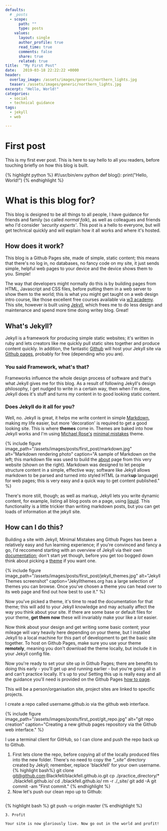 ```yaml
---
defaults:
  # _posts
  - scope:
      path: ""
      type: posts
    values:
      layout: single
      author_profile: true
      read_time: true
      comments: false
      share: true
      related: true
title:  "My First Post"
date:   2019-03-18 22:22:22 +0000
header:
  overlay_image: /assets/images/generic/northern_lights.jpg
  teaser: /assets/images/generic/northern_lights.jpg
excerpt: "Hello, World!"
categories: 
  - social 
  - technical guidance
tags: 
  - jekyll 
  - web

---
```


# First post
This is my first ever post. This is here to say hello to all you readers, before touching briefly on how this blog is built.

{% highlight python %}
#!/usr/bin/env python
def blog():
  print("Hello, World!")
{% endhighlight %}


# What is this blog for?

This blog is designed to be all things to all people, I have guidance for friends and family (so called *normal folk*), as well as colleagues and friends who I'd consider *'security experts'*. This post is a hello to everyone, but will get technical quickly and will explain how it all works and where it's hosted.

## How does it work?

This blog is a Github Pages site, made of simple, static content; this means that there's no log in, no databases, no fancy code on my site, it just sends simple, helpful web pages to your device and the device shows them to you. Simple!

The way that developers might normally do this is by building pages from HTML, Javascript and CSS files, before putting them in a web server to show them to the world; this is what you might get taught on a web design intro course, like those excellent free courses available via [w3 academy](https://www.w3schools.com/). This site, however is built using [Jekyll](https://jekyllrb.com/), which frees me to do less design and maintenance and spend more time doing  writey blog. Great!

## What's Jekyll?
Jekyll is a framework for producing simple static websites; it's written in ruby and lets creators like me quickly pull static sites together and produce content quickly. In addition, the fantastic [Github](https://github.com/) will host your Jekyll site via [Github pages](https://pages.github.com/), probably for free (depending who you are).

### You said Framework, what's that?
Frameworks influence the whole design process of software and that's what Jekyll gives me for this blog. As a result of following Jekyll's design philosophy, I get nudged to write in a certain way, then when I'm done, Jekyll does it's stuff and turns my content in to good looking static content. 

### Does Jekyll do it all for you?
Well, no. Jekyll is great, it helps me write content in simple [Markdown](https://daringfireball.net/projects/markdown/), making my life easier, but more 'decoration' is required to get a good looking site. This is where **themes** come in. Themes are baked into how Jekyll works and I'm using [Michael Rose's](https://twitter.com/mmistakes) [minimal mistakes](https://mmistakes.github.io/minimal-mistakes/) theme.

{% include figure image_path="/assets/images/posts/first_post/markdown.jpg" alt="Markdown rendering photo" caption="A sample of Markdown on the left; this markdown file was used to build the [about](/about) page from this very website (shown on the right). Markdown was designed to let people structure content in a simple, effective way; software like Jekyll allows markdown to be parsed and turned into styled HTML (a mark**up** language) for web pages; this is very easy and a quick way to get content published." %}

There's more still, though; as well as markup, Jekyll lets you write dynamic content, for example, listing all blog posts on a page, using [liquid](https://jekyllrb.com/docs/liquid/). This functionality is a little trickier than writing markdown posts, but you can get loads of information at the jekyll site.

## How can I do this?
Building a site with Jekyll, Minimal Mistakes ang Github Pages has been a relatively easy and fun learning experience; if you're convinced and fancy a go, I'd reccomend starting with an overview of Jekyll via their own [documentation](https://jekyllrb.com/docs/); don't start yet though, before you get too bogged down think about picking a [theme](http://jekyllthemes.org/) if you want one. 

{% include figure image_path="/assets/images/posts/first_post/jekyll_themes.jpg" alt="Jekyll Themes screenshot" caption="Jekyllthemes.org has a large selection of themes you can browse. Once you've chosen a theme you can head over to its web page and find out how best to use it." %}

Now you've picked a theme, it's time to read the documentation for that theme; this will add to your Jekyll knowledge and may actually affect the way you think about your site. If there are some base or default files for your theme, **get them now** these will invariably make your like a *lot* easier.

Now think about your design and get writing some basic content; your mileage will vary heavily here depending on your theme, but I installed Jekyll to a local machine for this part of development to get the basic site together. To host on Github Pages, make sure you use your theme **remotely**, meaning you don't download the theme locally, but include it in your Jekyll config file. 

Now you're ready to set your site up in Github Pages; there are benefits to doing this early - you'll get up and running earlier - but you're going all in and can't practice locally. It's up to you! Setting this up is really easy and all the guidance you'll need is provided on the Github Pages [how to page](https://pages.github.com/).

This will be a person/organisation site, project sites are linked to specific projects.

I create a repo called username.github.io via the github web interface.

{% include figure image_path="/assets/images/posts/first_post/git_repo.jpg" alt="git repo creation" caption="Creating a new github pages repository via the Github web interface." %}

I use a terminal client for GitHub, so I can clone and push the repo back up to Github.

1. First lets clone the repo, before copying all of the locally produced files into the new folder. There's no need to copy the *"_site"* directory created by Jekyll; remember, replace 'blackfell' for your own username.
   {% highlight bash%}
git clone git@github.com:Blackfell/blackfell.github.io.git
cp ./practice_directory/* ./blackfell.github.io/
cd ./blackfell.github.io/
rm -r ./_site/
git add -A
git commit -am "First commit."
   {% endhighlight %}
2. Now let's push our clean repo up to Github:
   ```
{% highlight bash %}
git push -u origin master
{% endhighlight %}
   ```
3. Profit

Your site is now gloriously live. Now go out in the world and profit!
